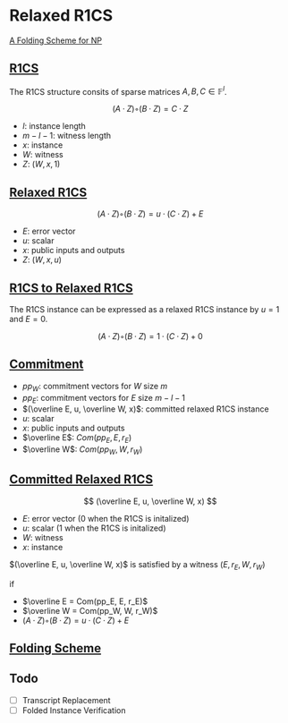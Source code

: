 # Relaxed R1CS

[A Folding Scheme for NP](https://eprint.iacr.org/2021/370.pdf#page=12&zoom=100,100,780)

## [R1CS](https://eprint.iacr.org/2021/370.pdf#page=13&zoom=100,100,250)

The R1CS structure consits of sparse matrices $A, B, C \in \mathbb F^l$.

$$
(A · Z) ◦ (B · Z) = C · Z
$$

- $l$: instance length
- $m - l - 1$: witness length
- $x$: instance
- $W$: witness
- $Z$: $(W, x, 1)$

## [Relaxed R1CS](https://eprint.iacr.org/2021/370.pdf#page=14&zoom=100,100,250)

$$
(A · Z) ◦ (B · Z) = u · (C · Z) + E
$$

- $E$: error vector
- $u$: scalar
- $x$: public inputs and outputs
- $Z$: $(W, x, u)$

## [R1CS to Relaxed R1CS](https://eprint.iacr.org/2021/370.pdf#page=14&zoom=100,100,370)

The R1CS instance can be expressed as a relaxed R1CS instance by $u = 1$ and $E = 0$.

$$
(A · Z) ◦ (B · Z) = 1 · (C · Z) + 0
$$

## [Commitment](https://eprint.iacr.org/2021/370.pdf#page=14&zoom=100,100,850)

- $pp_W$: commitment vectors for $W$ size $m$
- $pp_E$: commitment vectors for $E$ size $m - l - 1$
- $(\overline E, u, \overline W, x)$: committed relaxed R1CS instance
- $u$: scalar
- $x$: public inputs and outputs
- $\overline E$: $Com(pp_E, E, r_E)$
- $\overline W$: $Com(pp_W, W, r_W)$

## [Committed Relaxed R1CS](https://eprint.iacr.org/2021/370.pdf#page=15&zoom=100,100,210)

$$
(\overline E, u, \overline W, x)
$$

- $E$: error vector (0 when the R1CS is initalized)
- $u$: scalar (1 when the R1CS is initalized)
- $W$: witness
- $x$: instance

$(\overline E, u, \overline W, x)$ is satisfied by a witness $(E, r_E, W, r_W)$

if
- $\overline E = Com(pp_E, E, r_E)$
- $\overline W = Com(pp_W, W, r_W)$
- $(A · Z) ◦ (B · Z) = u · (C · Z) + E$

## [Folding Scheme](https://eprint.iacr.org/2021/370.pdf#page=15&zoom=100,100,300)

## Todo

- [ ] Transcript Replacement
- [ ] Folded Instance Verification
